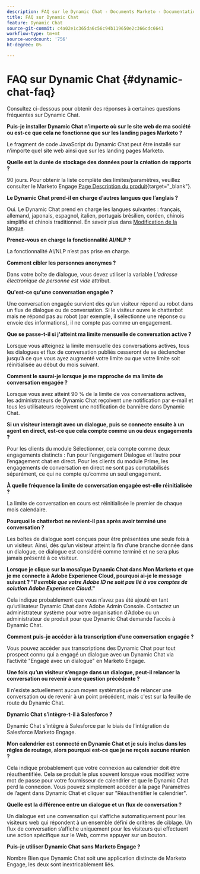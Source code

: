 ```yaml
---
description: FAQ sur le Dynamic Chat - Documents Marketo - Documentation du produit
title: FAQ sur Dynamic Chat
feature: Dynamic Chat
source-git-commit: c4a02e1c365da6c56c94b119650e2c366cdc6641
workflow-type: tm+mt
source-wordcount: '756'
ht-degree: 0%

---
```


# FAQ sur Dynamic Chat {#dynamic-chat-faq}

Consultez ci-dessous pour obtenir des réponses à certaines questions fréquentes sur Dynamic Chat.

**Puis-je installer Dynamic Chat n’importe où sur le site web de ma société ou est-ce que cela ne fonctionne que sur les landing pages Marketo ?**

Le fragment de code JavaScript du Dynamic Chat peut être installé sur n’importe quel site web ainsi que sur les landing pages Marketo.

**Quelle est la durée de stockage des données pour la création de rapports ?**

90 jours. Pour obtenir la liste complète des limites/paramètres, veuillez consulter le Marketo Engage [Page Description du produit](https://helpx.adobe.com/legal/product-descriptions/adobe-marketo-engage---product-description.html){target="_blank"}.

**Le Dynamic Chat prend-il en charge d’autres langues que l’anglais ?**

Oui. Le Dynamic Chat prend en charge les langues suivantes : français, allemand, japonais, espagnol, italien, portugais brésilien, coréen, chinois simplifié et chinois traditionnel. En savoir plus dans [Modification de la langue](#changing-the-language).

**Prenez-vous en charge la fonctionnalité AI/NLP ?**

La fonctionnalité AI/NLP n’est pas prise en charge.

**Comment cibler les personnes anonymes ?**

Dans votre boîte de dialogue, vous devez utiliser la variable _L’adresse électronique de personne est vide_ attribut.

**Qu&#39;est-ce qu&#39;une conversation engagée ?**

Une conversation engagée survient dès qu’un visiteur répond au robot dans un flux de dialogue ou de conversation. Si le visiteur ouvre le chatterbot mais ne répond pas au robot (par exemple, il sélectionne une réponse ou envoie des informations), il ne compte pas comme un engagement.

**Que se passe-t-il si j&#39;atteint ma limite mensuelle de conversation active ?**

Lorsque vous atteignez la limite mensuelle des conversations actives, tous les dialogues et flux de conversation publiés cesseront de se déclencher jusqu’à ce que vous ayez augmenté votre limite ou que votre limite soit réinitialisée au début du mois suivant.

**Comment le saurai-je lorsque je me rapproche de ma limite de conversation engagée ?**

Lorsque vous avez atteint 90 % de la limite de vos conversations actives, les administrateurs de Dynamic Chat reçoivent une notification par e-mail et tous les utilisateurs reçoivent une notification de bannière dans Dynamic Chat.

**Si un visiteur interagit avec un dialogue, puis se connecte ensuite à un agent en direct, est-ce que cela compte comme un ou deux engagements ?**

Pour les clients du module Sélectionner, cela compte comme deux engagements distincts : l’un pour l’engagement Dialogue et l’autre pour l’engagement chat en direct. Pour les clients du module Prime, les engagements de conversation en direct ne sont pas comptabilisés séparément, ce qui ne compte qu’comme un seul engagement.

**À quelle fréquence la limite de conversation engagée est-elle réinitialisée ?**

La limite de conversation en cours est réinitialisée le premier de chaque mois calendaire.

**Pourquoi le chatterbot ne revient-il pas après avoir terminé une conversation ?**

Les boîtes de dialogue sont conçues pour être présentées une seule fois à un visiteur. Ainsi, dès qu’un visiteur atteint la fin d’une branche donnée dans un dialogue, ce dialogue est considéré comme terminé et ne sera plus jamais présenté à ce visiteur.

**Lorsque je clique sur la mosaïque Dynamic Chat dans Mon Marketo et que je me connecte à Adobe Experience Cloud, pourquoi ai-je le message suivant ? &quot;_Il semble que votre Adobe ID ne soit pas lié à vos comptes de solution Adobe Experience Cloud_.&quot;**

Cela indique probablement que vous n’avez pas été ajouté en tant qu’utilisateur Dynamic Chat dans Adobe Admin Console. Contactez un administrateur système pour votre organisation d’Adobe ou un administrateur de produit pour que Dynamic Chat demande l’accès à Dynamic Chat.

**Comment puis-je accéder à la transcription d’une conversation engagée ?**

Vous pouvez accéder aux transcriptions des Dynamic Chat pour tout prospect connu qui a engagé un dialogue avec un Dynamic Chat via l’activité &quot;Engagé avec un dialogue&quot; en Marketo Engage.

**Une fois qu’un visiteur s’engage dans un dialogue, peut-il relancer la conversation ou revenir à une question précédente ?**

Il n&#39;existe actuellement aucun moyen systématique de relancer une conversation ou de revenir à un point précédent, mais c&#39;est sur la feuille de route du Dynamic Chat.

**Dynamic Chat s’intègre-t-il à Salesforce ?**

Dynamic Chat s’intègre à Salesforce par le biais de l’intégration de Salesforce Marketo Engage.

**Mon calendrier est connecté en Dynamic Chat et je suis inclus dans les règles de routage, alors pourquoi est-ce que je ne reçois aucune réunion ?**

Cela indique probablement que votre connexion au calendrier doit être réauthentifiée. Cela se produit le plus souvent lorsque vous modifiez votre mot de passe pour votre fournisseur de calendrier et que le Dynamic Chat perd la connexion. Vous pouvez simplement accéder à la page Paramètres de l’agent dans Dynamic Chat et cliquer sur &quot;Réauthentifier le calendrier&quot;.

**Quelle est la différence entre un dialogue et un flux de conversation ?**

Un dialogue est une conversation qui s’affiche automatiquement pour les visiteurs web qui répondent à un ensemble défini de critères de ciblage. Un flux de conversation s’affiche uniquement pour les visiteurs qui effectuent une action spécifique sur le Web, comme appuyer sur un bouton.

**Puis-je utiliser Dynamic Chat sans Marketo Engage ?**

Nombre Bien que Dynamic Chat soit une application distincte de Marketo Engage, les deux sont inextricablement liés.
